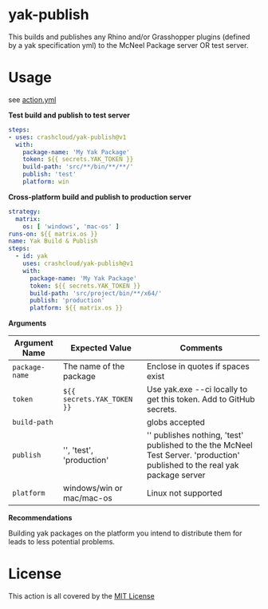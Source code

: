 # yak-publish

This builds and publishes any Rhino and/or Grasshopper plugins (defined by a yak specification yml) to the McNeel Package server OR test server.



# Usage

see [action.yml](https://github.com/crashcloud/yak-publish/blob/main/.github/workflows/action.yml)

**Test build and publish to test server**

``` yaml
steps:
- uses: crashcloud/yak-publish@v1
  with:
  	package-name: 'My Yak Package'
  	token: ${{ secrets.YAK_TOKEN }}
  	build-path: 'src/**/bin/**/**/'
    publish: 'test'
  	platform: win
```

**Cross-platform build and publish to production server**

``` yaml
strategy:
  matrix:
    os: [ 'windows', 'mac-os' ]
runs-on: ${{ matrix.os }}
name: Yak Build & Publish
steps:
  - id: yak
    uses: crashcloud/yak-publish@v1
    with:
      package-name: 'My Yak Package'
      token: ${{ secrets.YAK_TOKEN }}
      build-path: 'src/project/bin/**/x64/'
      publish: 'production'
      platform: ${{ matrix.os }}      
```

**Arguments**

| Argument Name  | Expected Value             | Comments                                                     |
| -------------- | -------------------------- | ------------------------------------------------------------ |
| `package-name` | The name of the package    | Enclose in quotes if spaces exist                            |
| `token`        | `${{ secrets.YAK_TOKEN }}` | Use yak.exe --ci locally to get this token. Add to GitHub secrets. |
| `build-path`   |                            | globs accepted                                               |
| `publish`     | '', 'test', 'production'              | '' publishes nothing, 'test' published to the the McNeel Test Server. 'production' published to the real yak package server                   |
| `platform`     | windows/win or mac/mac-os  | Linux not supported                                          |



**Recommendations**

Building yak packages on the platform you intend to distribute them for leads to less potential problems.



# License

This action is all covered by the [MIT License](https://github.com/crashcloud/yak-publish/blob/main/LICENSE)

